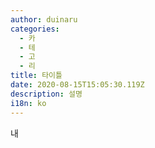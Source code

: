 ```yaml
---
author: duinaru
categories:
  - 카
  - 테
  - 고
  - 리
title: 타이틀
date: 2020-08-15T15:05:30.119Z
description: 설명
i18n: ko
---
```

내